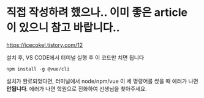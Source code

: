 # 직접 작성하려 했으나.. 이미 좋은 article 이 있으니 참고 바랍니다..


https://icecokel.tistory.com/12


설치 후, VS CODE에서 터미널 실행 후 이 코드만 치면 됩니다
```
npm install -g @vue/cli
```
설치가 완료되었다면, 터미널에서 node/npm/vue 이 세 명령어를 썼을 때 에러가 나면 **안됩니다**. 에러가 나면 학원으로 전화하여 선생님을 찾아주세요.



